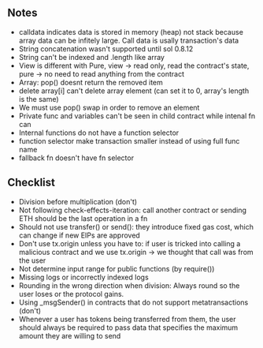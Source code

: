 ## Notes
- calldata indicates data is stored in memory (heap) not stack because array data can be infitely large. Call data is usally transaction's data
- String concatenation wasn't supported until sol 0.8.12
- String can't be indexed and .length like array
- View is different with Pure, view -> read only, read the contract's state, pure -> no need to read anything from the contract
- Array: pop() doesnt return the removed item
- delete array[i] can't delete array element (can set it to 0, array's length is the same)
- We must use pop() swap in order to remove an element
- Private func and variables can't be seen in child contract while intenal fn can
- Internal functions do not have a function selector
- function selector make transaction smaller instead of using full func name
- fallback fn doesn't have fn selector

## Checklist
- Division before multiplication (don't)
- Not following check-effects-iteration: call another contract or sending ETH should be the last operation in a fn
- Should not use transfer() or send(): they introduce fixed gas cost, which can change if new EIPs are approved
- Don't use tx.origin unless you have to: if user is tricked into calling a malicious contract and we use tx.origin -> we thought that call was from the user
- Not determine input range for public functions (by require())
- Missing logs or incorrectly indexed logs
- Rounding in the wrong direction when division: Always round so the user loses or the protocol gains.
- Using _msgSender() in contracts that do not support metatransactions (don't)
- Whenever a user has tokens being transferred from them, the user should always be required to pass data that specifies the maximum amount they are willing to send